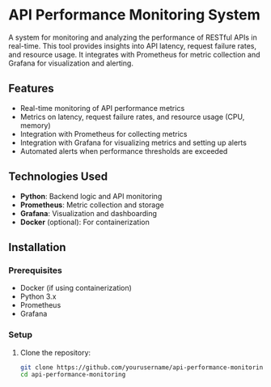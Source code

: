 # API Performance Monitoring System

A system for monitoring and analyzing the performance of RESTful APIs in real-time. This tool provides insights into API latency, request failure rates, and resource usage. It integrates with Prometheus for metric collection and Grafana for visualization and alerting.

## Features

- Real-time monitoring of API performance metrics
- Metrics on latency, request failure rates, and resource usage (CPU, memory)
- Integration with Prometheus for collecting metrics
- Integration with Grafana for visualizing metrics and setting up alerts
- Automated alerts when performance thresholds are exceeded

## Technologies Used

- **Python**: Backend logic and API monitoring
- **Prometheus**: Metric collection and storage
- **Grafana**: Visualization and dashboarding
- **Docker** (optional): For containerization

## Installation

### Prerequisites

- Docker (if using containerization)
- Python 3.x
- Prometheus
- Grafana

### Setup

1. Clone the repository:
   ```bash
   git clone https://github.com/yourusername/api-performance-monitoring.git
   cd api-performance-monitoring

